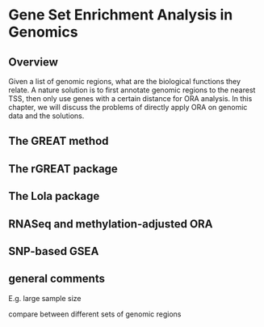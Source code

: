 # Gene Set Enrichment Analysis in Genomics

## Overview

Given a list of genomic regions, what are the biological functions they relate. A nature solution is to first annotate
genomic regions to the nearest TSS, then only use genes with a certain distance for ORA analysis. In this chapter, we will
discuss the problems of directly apply ORA on genomic data and the solutions.

## The GREAT method



## The rGREAT package

## The Lola package

## RNASeq and methylation-adjusted ORA

## SNP-based GSEA


## general comments

E.g. large sample size

compare between different sets of genomic regions
